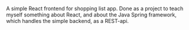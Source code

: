 A simple React frontend for shopping list app. 
Done as a project to teach myself something about React, and about the Java Spring framework, 
which handles the simple backend, as a REST-api. 